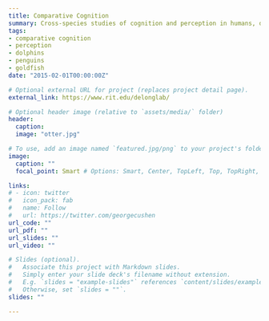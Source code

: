 ```yaml
---
title: Comparative Cognition
summary: Cross-species studies of cognition and perception in humans, dolphins, goldfish, penguins, and river otters.
tags:
- comparative cognition
- perception
- dolphins
- penguins
- goldfish
date: "2015-02-01T00:00:00Z"

# Optional external URL for project (replaces project detail page).
external_link: https://www.rit.edu/delonglab/

# Optional header image (relative to `assets/media/` folder)
header:
  caption:
  image: "otter.jpg"

# To use, add an image named `featured.jpg/png` to your project's folder.
image:
  caption: ""
  focal_point: Smart # Options: Smart, Center, TopLeft, Top, TopRight, Left, Right, BottomLeft, Bottom, BottomRight

links:
# - icon: twitter
#   icon_pack: fab
#   name: Follow
#   url: https://twitter.com/georgecushen
url_code: ""
url_pdf: ""
url_slides: ""
url_video: ""

# Slides (optional).
#   Associate this project with Markdown slides.
#   Simply enter your slide deck's filename without extension.
#   E.g. `slides = "example-slides"` references `content/slides/example-slides.md`.
#   Otherwise, set `slides = ""`.
slides: ""

---
```

